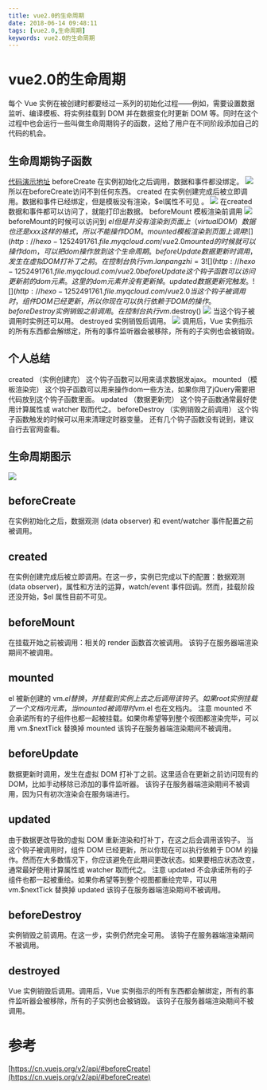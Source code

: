 ```yaml
---
title: vue2.0的生命周期
date: 2018-06-14 09:48:11
tags: [vue2.0,生命周期]
keywords: vue2.0的生命周期
---
```

# vue2.0的生命周期
每个 Vue 实例在被创建时都要经过一系列的初始化过程——例如，需要设置数据监听、编译模板、将实例挂载到 DOM 并在数据变化时更新 DOM 等。同时在这个过程中也会运行一些叫做生命周期钩子的函数，这给了用户在不同阶段添加自己的代码的机会。
<!--more-->

## 生命周期钩子函数
[代码演示地址](http://jsbin.com/piwohumoxa/edit?html,console,output)
beforeCreate 在实例初始化之后调用，数据和事件都没绑定。
![](http://hexo-1252491761.file.myqcloud.com/vue2.0%E7%9A%84%E7%94%9F%E5%91%BD%E5%91%A8%E6%9C%9F/QQ%E5%9B%BE%E7%89%8720180614112537.png)
所以在beforeCreate访问不到任何东西。
created 在实例创建完成后被立即调用。数据和事件已经绑定，但是模板没有渲染，$el属性不可见 。
![](http://hexo-1252491761.file.myqcloud.com/vue2.0%E7%9A%84%E7%94%9F%E5%91%BD%E5%91%A8%E6%9C%9F/QQ%E5%9B%BE%E7%89%8720180614113214.png)
在created数据和事件都可以访问了，就能打印出数据。
beforeMount 模板渲染前调用
![](http://hexo-1252491761.file.myqcloud.com/vue2.0%E7%9A%84%E7%94%9F%E5%91%BD%E5%91%A8%E6%9C%9F/QQ%E5%9B%BE%E7%89%8720180614114126.png)
beforeMount的时候可以访问到 $el 但是并没有渲染到页面上（virtual DOM）数据也还是{{ xxx }}这样的格式，所以不能操作DOM。
mounted 模板渲染到页面上调用
![](http://hexo-1252491761.file.myqcloud.com/vue2.0%E7%9A%84%E7%94%9F%E5%91%BD%E5%91%A8%E6%9C%9F/QQ%E5%9B%BE%E7%89%8720180614114126.png)
mounted 的时候就可以操作dom，可以把dom操作放到这个生命周期。
beforeUpdate 数据更新时调用，发生在虚拟 DOM 打补丁之前。
在控制台执行 vm.lanpangzhi = 3
![](http://hexo-1252491761.file.myqcloud.com/vue2.0%E7%9A%84%E7%94%9F%E5%91%BD%E5%91%A8%E6%9C%9F/QQ%E5%9B%BE%E7%89%8720180614130548.png)
beforeUpdate 这个钩子函数可以访问更新前的dom元素。这里的dom元素并没有更新掉。
updated 数据更新完触发。
![](http://hexo-1252491761.file.myqcloud.com/vue2.0%E7%9A%84%E7%94%9F%E5%91%BD%E5%91%A8%E6%9C%9F/QQ%E5%9B%BE%E7%89%8720180614132057.png)
当这个钩子被调用时，组件 DOM 已经更新，所以你现在可以执行依赖于 DOM 的操作。
beforeDestroy 实例销毁之前调用。
在控制台执行 vm.$destroy()
![](http://hexo-1252491761.file.myqcloud.com/vue2.0%E7%9A%84%E7%94%9F%E5%91%BD%E5%91%A8%E6%9C%9F/QQ%E5%9B%BE%E7%89%8720180614132548.png)
当这个钩子被调用时实例还可以用。
destroyed 实例销毁后调用。
![](http://hexo-1252491761.file.myqcloud.com/vue2.0%E7%9A%84%E7%94%9F%E5%91%BD%E5%91%A8%E6%9C%9F/QQ%E5%9B%BE%E7%89%8720180614132830.png)
调用后，Vue 实例指示的所有东西都会解绑定，所有的事件监听器会被移除，所有的子实例也会被销毁。

## 个人总结
created （实例创建完） 这个钩子函数可以用来请求数据发ajax。
mounted （模板渲染完） 这个钩子函数可以用来操作dom一些方法，如果你用了jQuery需要把代码放到这个钩子函数里面。
updated （数据更新完） 这个钩子函数通常最好使用计算属性或 watcher 取而代之。
beforeDestroy （实例销毁之前调用） 这个钩子函数触发的时候可以用来清理定时器变量。
还有几个钩子函数没有说到，建议自行去官网查看。

## 生命周期图示
![](http://hexo-1252491761.file.myqcloud.com/vue2.0%E7%9A%84%E7%94%9F%E5%91%BD%E5%91%A8%E6%9C%9F/QQ%E5%9B%BE%E7%89%8720180614101803.png)

## beforeCreate
在实例初始化之后，数据观测 (data observer) 和 event/watcher 事件配置之前被调用。
## created
在实例创建完成后被立即调用。在这一步，实例已完成以下的配置：数据观测 (data observer)，属性和方法的运算，watch/event 事件回调。然而，挂载阶段还没开始，$el 属性目前不可见。
## beforeMount
在挂载开始之前被调用：相关的 render 函数首次被调用。
该钩子在服务器端渲染期间不被调用。
## mounted
el 被新创建的 vm.$el 替换，并挂载到实例上去之后调用该钩子。如果 root 实例挂载了一个文档内元素，当 mounted 被调用时 vm.$el 也在文档内。
注意 mounted 不会承诺所有的子组件也都一起被挂载。如果你希望等到整个视图都渲染完毕，可以用 vm.$nextTick 替换掉 mounted
该钩子在服务器端渲染期间不被调用。
## beforeUpdate
数据更新时调用，发生在虚拟 DOM 打补丁之前。这里适合在更新之前访问现有的 DOM，比如手动移除已添加的事件监听器。
该钩子在服务器端渲染期间不被调用，因为只有初次渲染会在服务端进行。
## updated
由于数据更改导致的虚拟 DOM 重新渲染和打补丁，在这之后会调用该钩子。
当这个钩子被调用时，组件 DOM 已经更新，所以你现在可以执行依赖于 DOM 的操作。然而在大多数情况下，你应该避免在此期间更改状态。如果要相应状态改变，通常最好使用计算属性或 watcher 取而代之。
注意 updated 不会承诺所有的子组件也都一起被重绘。如果你希望等到整个视图都重绘完毕，可以用 vm.$nextTick 替换掉 updated
该钩子在服务器端渲染期间不被调用。
## beforeDestroy
实例销毁之前调用。在这一步，实例仍然完全可用。
该钩子在服务器端渲染期间不被调用。
## destroyed
Vue 实例销毁后调用。调用后，Vue 实例指示的所有东西都会解绑定，所有的事件监听器会被移除，所有的子实例也会被销毁。
该钩子在服务器端渲染期间不被调用。

# 参考
[https://cn.vuejs.org/v2/api/#beforeCreate](https://cn.vuejs.org/v2/api/#beforeCreate)